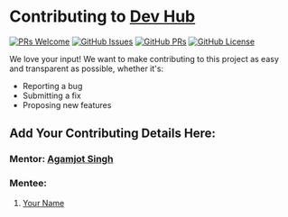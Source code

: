 # Contributing to [Dev Hub](https://github.com/imniladri/DevHub)

[![PRs Welcome](https://img.shields.io/badge/PRs-welcome-brightgreen.svg?style=flat-square&logo=git&logoColor=fff)](https://github.com/agamjotsingh18/pollitup/pulls)
[![GitHub Issues](https://img.shields.io/github/issues/imniladri/DevHub?style=flat-square&logo=github&color=f00)](https://github.com/agamjotsingh18/pollitup/issues)
[![GitHub PRs](https://img.shields.io/github/issues-pr/imniladri/DevHub?style=flat-square&color=0A66C2&logo=github)](https://github.com/agamjotsingh18/pollitup/pulls)
[![GitHub License](https://img.shields.io/github/license/imniladri/DevHub?style=flat-square&logo=github&color=3DB2FF)](https://github.com/agamjotsingh18/pollitup/blob/master/LICENSE)

We love your input! We want to make contributing to this project as easy and transparent as possible, whether it's:

-   Reporting a bug
-   Submitting a fix
-   Proposing new features

## Add Your Contributing Details Here:

### Mentor: [Agamjot Singh ](https://github.com/agamjotsingh18)

### Mentee:

1.  [Your Name](https://github.com/username)
